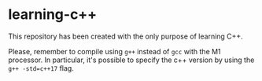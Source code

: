 # learning-c++
This repository has been created with the only purpose of learning C++.

Please, remember to compile using `g++` instead of `gcc` with the M1 processor. In particular, it's possible to specify the c++ version by using the `g++ -std=c++17` flag.